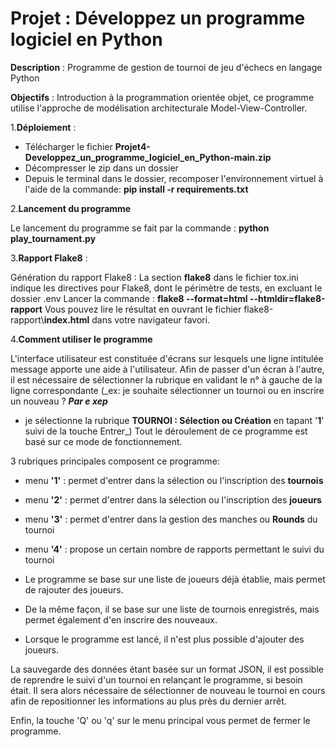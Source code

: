 # Projet : Développez un programme logiciel en Python

**Description** : Programme de gestion de tournoi de jeu d'échecs en langage Python

**Objectifs** : Introduction à la programmation orientée objet, ce programme utilise l'approche de modélisation architecturale Model-View-Controller.

1.**Déploiement** :

- Télécharger le fichier **Projet4-Developpez_un_programme_logiciel_en_Python-main.zip**
- Décompresser le zip dans un dossier
- Depuis le terminal dans le dossier, recomposer l'environnement virtuel à l'aide de la commande: **pip install -r requirements.txt**

2.**Lancement du programme**

Le lancement du programme se fait par la commande :  **python play_tournament.py**

3.**Rapport Flake8** :

Génération du rapport Flake8 :
    La section **flake8** dans le fichier tox.ini indique les directives pour Flake8, dont le périmètre de tests, en excluant le dossier .env
Lancer la commande : **flake8 --format=html --htmldir=flake8-rapport**
Vous pouvez lire le résultat en ouvrant le fichier flake8-rapport\\**index.html** dans votre navigateur favori.

4.**Comment utiliser le programme**

L'interface utilisateur est constituée d'écrans sur lesquels une ligne intitulée message apporte une aide à l'utilisateur.
Afin de passer d'un écran à l'autre, il est nécessaire de sélectionner la rubrique en validant le n° à gauche de la ligne correspondante (_ex: je souhaite sélectionner un tournoi ou en inscrire un nouveau ?
***Par e xep***
 -   je sélectionne la rubrique **TOURNOI : Sélection ou Création** en tapant '**1**' suivi de la touche Entrer_)
Tout le déroulement de ce programme est basé sur ce mode de fonctionnement.

3 rubriques principales composent ce programme:

- menu **'1'** : permet d'entrer dans la sélection ou l'inscription des **tournois**
- menu **'2'** : permet d'entrer dans la sélection ou l'inscription des **joueurs**
- menu **'3'** : permet d'entrer dans la gestion des manches ou **Rounds** du tournoi
- menu **'4'** : propose un certain nombre de rapports permettant le suivi du tournoi
  
- Le programme se base sur une liste de joueurs déjà établie, mais permet de rajouter des joueurs. 

- De la même façon, il se base sur une liste de tournois enregistrés, mais permet également d'en inscrire des nouveaux.
- Lorsque le programme est lancé, il n'est plus possible d'ajouter des joueurs.

La sauvegarde des données étant basée sur un format JSON, il est possible de reprendre le suivi d'un tournoi en relançant le programme, si besoin était.
Il sera alors nécessaire de sélectionner de nouveau le tournoi en cours afin de repositionner les informations au plus près du dernier arrêt.

Enfin, la touche 'Q' ou 'q' sur le menu principal vous permet de fermer le programme.
